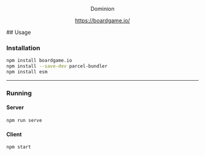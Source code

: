 <p align="center">Dominion</p>


<p align="center">
  <a href="https://boardgame.io/">https://boardgame.io/</a>
</p>
## Usage

### Installation
```sh
npm install boardgame.io
npm install --save-dev parcel-bundler
npm install esm
```
-----
### Running

#### Server
```sh
npm run serve
```

#### Client
```sh
npm start
```
